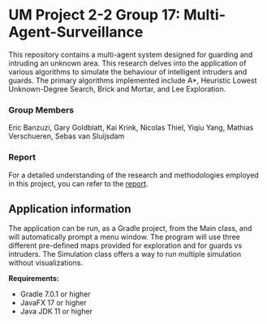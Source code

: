 # UM Project 2-2 Group 17: Multi-Agent-Surveillance

This repository contains a multi-agent system designed for guarding and intruding an unknown area.
This research delves into the application of various algorithms to simulate the behaviour of intelligent intruders and guards. 
The primary algorithms implemented include A*, Heuristic Lowest Unknown-Degree Search, Brick and Mortar, and Lee Exploration.

### Group Members
Eric Banzuzi, Gary Goldblatt, Kai Krink, Nicolas Thiel, Yiqiu Yang, Mathias Verschueren, Sebas van Sluijsdam

### Report
For a detailed understanding of the research and methodologies employed in this project, you can refer to the [report](https://drive.google.com/file/d/1aPYvxVti-ks_kCSbtCfwy5FtpL_k5Qpw/view?usp=sharing).

## Application information

The application can be run, as a Gradle project, from the Main class, and will automatically prompt a menu window. 
The program will use three different pre-defined maps provided for exploration and for guards vs intruders. 
The Simulation class offers a way to run multiple simulation without visualizations.

**Requirements:**
- Gradle 7.0.1 or higher
- JavaFX 17 or higher
- Java JDK 11 or higher

